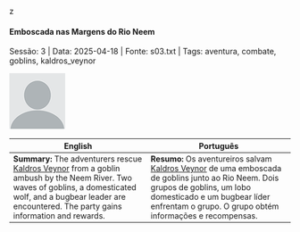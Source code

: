 z
#### Emboscada nas Margens do Rio Neem

Sessão: 3 | Data: 2025-04-18 | Fonte: s03.txt | Tags: aventura, combate, goblins, kaldros_veynor

![Emboscada nas Margens do Rio Neem](blank.png)

| English | Português |
|---------|-----------|
| **Summary:** The adventurers rescue [Kaldros Veynor](kaldros_veynor.md) from a goblin ambush by the Neem River. Two waves of goblins, a domesticated wolf, and a bugbear leader are encountered. The party gains information and rewards. | **Resumo:** Os aventureiros salvam [Kaldros Veynor](kaldros_veynor.md) de uma emboscada de goblins junto ao Rio Neem. Dois grupos de goblins, um lobo domesticado e um bugbear líder enfrentam o grupo. O grupo obtém informações e recompensas. |



















